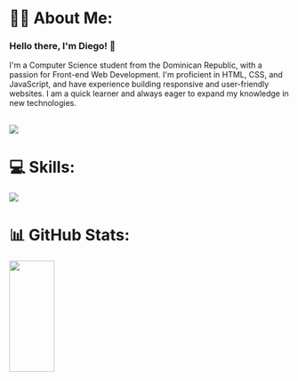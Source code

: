 

# 🧑‍💻 About Me:
### Hello there, I'm Diego! 👋
I'm a Computer Science student from the Dominican Republic, with a passion for Front-end Web Development. I'm proficient in HTML, CSS, and JavaScript, and have experience building responsive and user-friendly websites. I am a quick learner and always eager to expand my knowledge in new technologies. 
<br><br>

<a href="https://www.linkedin.com/in/dlopezl/">
 <img src="https://img.shields.io/badge/Diego%20Lopez-blue?style=for-the-badge&logo=linkedin&logoColor=white"/>
</a>
<br>

# 💻 Skills:
<img src="https://skillicons.dev/icons?i=react,ts,js,tailwind,html,css,firebase,mysql,git,vscode,figma" /> 
<br>

# 📊 GitHub Stats:
<img align="center" width="40%" height="200" src="https://github-readme-stats.vercel.app/api/top-langs/?username=diegolopezl&theme=dark&hide_border=false&include_all_commits=true&count_private=true&layout=compact"/>
<br><br>
